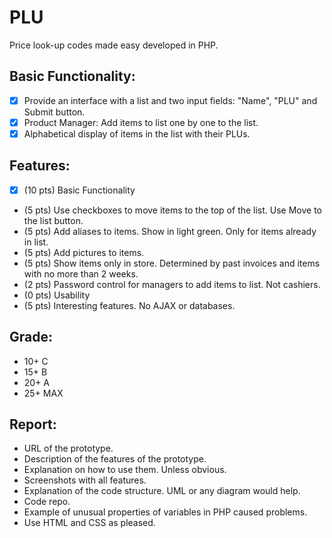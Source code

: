 # PLU 

Price look-up codes made easy developed in PHP.

## Basic Functionality:
* [x] Provide an interface with a list and two input fields: "Name", "PLU" and Submit button.
* [x] Product Manager: Add items to list one by one to the list.
* [x] Alphabetical display of items in the list with their PLUs.

## Features:
* [x] (10 pts) Basic Functionality
* (5 pts)  Use checkboxes to move items to the top of the list. Use Move to the list button.
* (5 pts)  Add aliases to items. Show in light green. Only for items already in list.
* (5 pts)  Add pictures to items.
* (5 pts)  Show items only in store. Determined by past invoices and items with no more than  2 weeks.
* (2 pts)  Password control for managers to add items to list. Not cashiers.
* (0 pts)  Usability
* (5 pts)  Interesting features. No AJAX or databases.

## Grade:
* 10+ C
* 15+ B
* 20+ A
* 25+ MAX

## Report:
* URL of the prototype.
* Description of the features of the prototype.
* Explanation on how to use them. Unless obvious.
* Screenshots with all features.
* Explanation of the code structure. UML or any diagram would help.
* Code repo.
* Example of unusual properties of variables in PHP caused problems.
* Use HTML and CSS as pleased.
